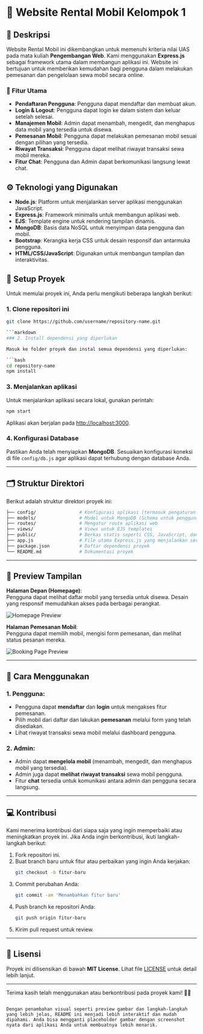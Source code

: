 # 🚗 Website Rental Mobil Kelompok 1

## 📜 Deskripsi

Website Rental Mobil ini dikembangkan untuk memenuhi kriteria nilai UAS pada mata kuliah **Pengembangan Web**. Kami menggunakan **Express.js** sebagai framework utama dalam membangun aplikasi ini. Website ini bertujuan untuk memberikan kemudahan bagi pengguna dalam melakukan pemesanan dan pengelolaan sewa mobil secara online.

### 🔑 Fitur Utama
- **Pendaftaran Pengguna**: Pengguna dapat mendaftar dan membuat akun.
- **Login & Logout**: Pengguna dapat login ke dalam sistem dan keluar setelah selesai.
- **Manajemen Mobil**: Admin dapat menambah, mengedit, dan menghapus data mobil yang tersedia untuk disewa.
- **Pemesanan Mobil**: Pengguna dapat melakukan pemesanan mobil sesuai dengan pilihan yang tersedia.
- **Riwayat Transaksi**: Pengguna dapat melihat riwayat transaksi sewa mobil mereka.
- **Fitur Chat**: Pengguna dan Admin dapat berkomunikasi langsung lewat chat.

## ⚙️ Teknologi yang Digunakan

- **Node.js**: Platform untuk menjalankan server aplikasi menggunakan JavaScript.
- **Express.js**: Framework minimalis untuk membangun aplikasi web.
- **EJS**: Template engine untuk rendering tampilan dinamis.
- **MongoDB**: Basis data NoSQL untuk menyimpan data pengguna dan mobil.
- **Bootstrap**: Kerangka kerja CSS untuk desain responsif dan antarmuka pengguna.
- **HTML/CSS/JavaScript**: Digunakan untuk membangun tampilan dan interaktivitas.

## 🚀 Setup Proyek

Untuk memulai proyek ini, Anda perlu mengikuti beberapa langkah berikut:

### 1. Clone repositori ini

```bash
git clone https://github.com/username/repository-name.git

```markdown
### 2. Install dependensi yang diperlukan

Masuk ke folder proyek dan instal semua dependensi yang diperlukan:

```bash
cd repository-name
npm install
```
### 3. Menjalankan aplikasi

Untuk menjalankan aplikasi secara lokal, gunakan perintah:

```bash
npm start
```

Aplikasi akan berjalan pada [http://localhost:3000](http://localhost:3000).

### 4. Konfigurasi Database

Pastikan Anda telah menyiapkan **MongoDB**. Sesuaikan konfigurasi koneksi di file `config/db.js` agar aplikasi dapat terhubung dengan database Anda.

---

## 🗂️ Struktur Direktori

Berikut adalah struktur direktori proyek ini:

```bash
├── config/                # Konfigurasi aplikasi (termasuk pengaturan database)
├── models/                # Model untuk MongoDB (Schema untuk pengguna, mobil, dan transaksi)
├── routes/                # Mengatur route aplikasi web
├── views/                 # Views untuk EJS templates
├── public/                # Berkas statis seperti CSS, JavaScript, dan gambar
├── app.js                 # File utama Express.js yang menjalankan server
├── package.json           # Daftar dependensi proyek
└── README.md              # Dokumentasi proyek
```

---

## 🎨 Preview Tampilan

**Halaman Depan (Homepage)**:  
Pengguna dapat melihat daftar mobil yang tersedia untuk disewa. Desain yang responsif memudahkan akses pada berbagai perangkat.

![Homepage Preview](https://via.placeholder.com/600x400.png?text=Homepage+Preview)

**Halaman Pemesanan Mobil**:  
Pengguna dapat memilih mobil, mengisi form pemesanan, dan melihat status pesanan mereka.

![Booking Page Preview](https://via.placeholder.com/600x400.png?text=Booking+Page+Preview)

---

## 💬 Cara Menggunakan

### 1. **Pengguna**:
- Pengguna dapat **mendaftar** dan **login** untuk mengakses fitur pemesanan.
- Pilih mobil dari daftar dan lakukan **pemesanan** melalui form yang telah disediakan.
- Lihat riwayat transaksi sewa mobil melalui dashboard pengguna.

### 2. **Admin**:
- Admin dapat **mengelola mobil** (menambah, mengedit, dan menghapus mobil yang tersedia).
- Admin juga dapat **melihat riwayat transaksi** sewa mobil pengguna.
- Fitur **chat** tersedia untuk komunikasi antara admin dan pengguna secara langsung.

---

## 💻 Kontribusi

Kami menerima kontribusi dari siapa saja yang ingin memperbaiki atau meningkatkan proyek ini. Jika Anda ingin berkontribusi, ikuti langkah-langkah berikut:

1. Fork repositori ini.
2. Buat branch baru untuk fitur atau perbaikan yang ingin Anda kerjakan:
   ```bash
   git checkout -b fitur-baru
   ```
3. Commit perubahan Anda:
   ```bash
   git commit -am 'Menambahkan fitur baru'
   ```
4. Push branch ke repositori Anda:
   ```bash
   git push origin fitur-baru
   ```
5. Kirim pull request untuk review.

---

## 📄 Lisensi

Proyek ini dilisensikan di bawah **MIT License**. Lihat file [LICENSE](LICENSE) untuk detail lebih lanjut.

---

Terima kasih telah menggunakan atau berkontribusi pada proyek kami! 🚗💨
```

Dengan penambahan visual seperti preview gambar dan langkah-langkah yang lebih jelas, README ini menjadi lebih interaktif dan mudah dipahami. Anda bisa mengganti placeholder gambar dengan screenshot nyata dari aplikasi Anda untuk membuatnya lebih menarik.

